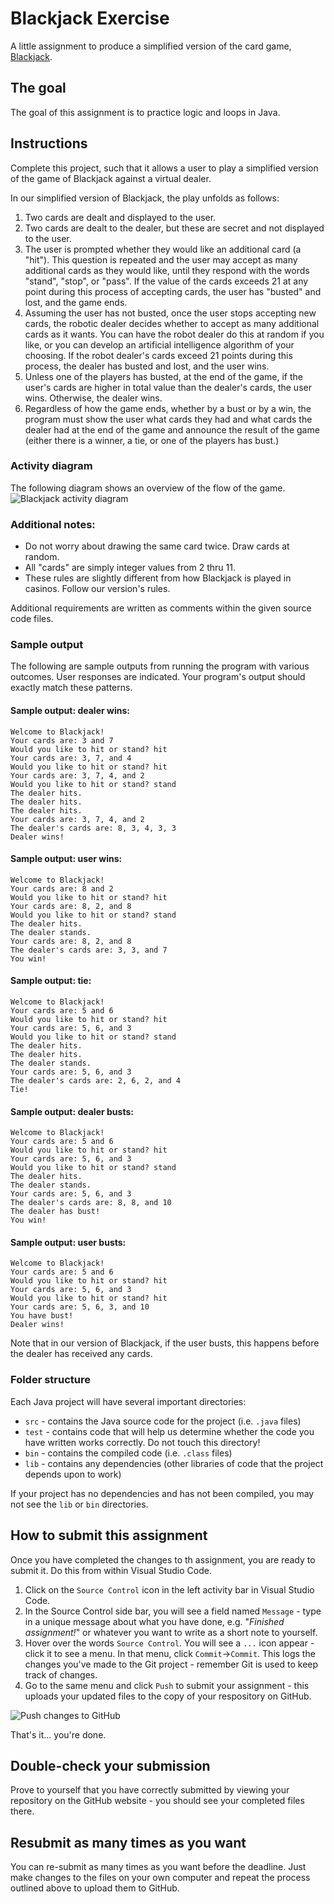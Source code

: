 # Blackjack Exercise

A little assignment to produce a simplified version of the card game, [Blackjack](https://en.wikipedia.org/wiki/Blackjack).

## The goal

The goal of this assignment is to practice logic and loops in Java.

## Instructions

Complete this project, such that it allows a user to play a simplified version of the game of Blackjack against a virtual dealer.

In our simplified version of Blackjack, the play unfolds as follows:

1. Two cards are dealt and displayed to the user.
1. Two cards are dealt to the dealer, but these are secret and not displayed to the user.
1. The user is prompted whether they would like an additional card (a "hit"). This question is repeated and the user may accept as many additional cards as they would like, until they respond with the words "stand", "stop", or "pass". If the value of the cards exceeds 21 at any point during this process of accepting cards, the user has "busted" and lost, and the game ends.
1. Assuming the user has not busted, once the user stops accepting new cards, the robotic dealer decides whether to accept as many additional cards as it wants. You can have the robot dealer do this at random if you like, or you can develop an artificial intelligence algorithm of your choosing. If the robot dealer's cards exceed 21 points during this process, the dealer has busted and lost, and the user wins.
1. Unless one of the players has busted, at the end of the game, if the user's cards are higher in total value than the dealer's cards, the user wins. Otherwise, the dealer wins.
1. Regardless of how the game ends, whether by a bust or by a win, the program must show the user what cards they had and what cards the dealer had at the end of the game and announce the result of the game (either there is a winner, a tie, or one of the players has bust.)

### Activity diagram

The following diagram shows an overview of the flow of the game.
![Blackjack activity diagram](./images/blackjack_activity_diagram.png)

### Additional notes:

- Do not worry about drawing the same card twice. Draw cards at random.
- All "cards" are simply integer values from 2 thru 11.
- These rules are slightly different from how Blackjack is played in casinos. Follow our version's rules.

Additional requirements are written as comments within the given source code files.

### Sample output

The following are sample outputs from running the program with various outcomes. User responses are indicated. Your program's output should exactly match these patterns.

#### Sample output: dealer wins:

```
Welcome to Blackjack!
Your cards are: 3 and 7
Would you like to hit or stand? hit
Your cards are: 3, 7, and 4
Would you like to hit or stand? hit
Your cards are: 3, 7, 4, and 2
Would you like to hit or stand? stand
The dealer hits.
The dealer hits.
The dealer hits.
Your cards are: 3, 7, 4, and 2
The dealer's cards are: 8, 3, 4, 3, 3
Dealer wins!
```

#### Sample output: user wins:

```
Welcome to Blackjack!
Your cards are: 8 and 2
Would you like to hit or stand? hit
Your cards are: 8, 2, and 8
Would you like to hit or stand? stand
The dealer hits.
The dealer stands.
Your cards are: 8, 2, and 8
The dealer's cards are: 3, 3, and 7
You win!
```

#### Sample output: tie:

```
Welcome to Blackjack!
Your cards are: 5 and 6
Would you like to hit or stand? hit
Your cards are: 5, 6, and 3
Would you like to hit or stand? stand
The dealer hits.
The dealer hits.
The dealer stands.
Your cards are: 5, 6, and 3
The dealer's cards are: 2, 6, 2, and 4
Tie!
```

#### Sample output: dealer busts:

```
Welcome to Blackjack!
Your cards are: 5 and 6
Would you like to hit or stand? hit
Your cards are: 5, 6, and 3
Would you like to hit or stand? stand
The dealer hits.
The dealer stands.
Your cards are: 5, 6, and 3
The dealer's cards are: 8, 8, and 10
The dealer has bust!
You win!
```

#### Sample output: user busts:

```
Welcome to Blackjack!
Your cards are: 5 and 6
Would you like to hit or stand? hit
Your cards are: 5, 6, and 3
Would you like to hit or stand? hit
Your cards are: 5, 6, 3, and 10
You have bust!
Dealer wins!
```

Note that in our version of Blackjack, if the user busts, this happens before the dealer has received any cards.

### Folder structure

Each Java project will have several important directories:

- `src` - contains the Java source code for the project (i.e. `.java` files)
- `test` - contains code that will help us determine whether the code you have written works correctly. Do not touch this directory!
- `bin` - contains the compiled code (i.e. `.class` files)
- `lib` - contains any dependencies (other libraries of code that the project depends upon to work)

If your project has no dependencies and has not been compiled, you may not see the `lib` or `bin` directories.

## How to submit this assignment

Once you have completed the changes to th assignment, you are ready to submit it. Do this from within Visual Studio Code.

1. Click on the `Source Control` icon in the left activity bar in Visual Studio Code.
1. In the Source Control side bar, you will see a field named `Message` - type in a unique message about what you have done, e.g. "_Finished assignment!_" or whatever you want to write as a short note to yourself.
1. Hover over the words `Source Control`. You will see a `...` icon appear - click it to see a menu. In that menu, click `Commit`->`Commit`. This logs the changes you've made to the Git project - remember Git is used to keep track of changes.
1. Go to the same menu and click `Push` to submit your assignment - this uploads your updated files to the copy of your respository on GitHub.

![Push changes to GitHub](./images/how_to_push_changes_to_github_from_vscode.png)

That's it... you're done.

## Double-check your submission

Prove to yourself that you have correctly submitted by viewing your repository on the GitHub website - you should see your completed files there.

## Resubmit as many times as you want

You can re-submit as many times as you want before the deadline. Just make changes to the files on your own computer and repeat the process outlined above to upload them to GitHub.
